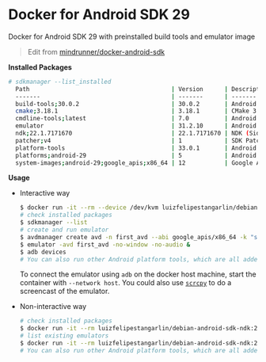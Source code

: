 # Docker for Android SDK 29

Docker for Android SDK 29 with preinstalled build tools and emulator image

> Edit from [mindrunner/docker-android-sdk](https://github.com/mindrunner/docker-android-sdk)

**Installed Packages**
```bash
# sdkmanager --list_installed
  Path                                        | Version      | Description                                | Location                                   
  -------                                     | -------      | -------                                    | -------                                    
  build-tools;30.0.2                          | 30.0.2       | Android SDK Build-Tools 30.0.2             | build-tools/30.0.2                         
  cmake;3.18.1                                | 3.18.1       | CMake 3.18.1                               | cmake/3.18.1                               
  cmdline-tools;latest                        | 7.0          | Android SDK Command-line Tools (latest)    | cmdline-tools/latest                       
  emulator                                    | 31.2.10      | Android Emulator                           | emulator                                   
  ndk;22.1.7171670                            | 22.1.7171670 | NDK (Side by side) 22.1.7171670            | ndk/22.1.7171670                           
  patcher;v4                                  | 1            | SDK Patch Applier v4                       | patcher/v4                                 
  platform-tools                              | 33.0.1       | Android SDK Platform-Tools                 | platform-tools                             
  platforms;android-29                        | 5            | Android SDK Platform 29                    | platforms/android-29                       
  system-images;android-29;google_apis;x86_64 | 12           | Google APIs Intel x86 Atom_64 System Image | system-images/android-29/google_apis/x86_64
```

**Usage**

- Interactive way
  ```bash
  $ docker run -it --rm --device /dev/kvm luizfelipestangarlin/debian-android-sdk-ndk:29-22.1.7171670 bash
  # check installed packages
  $ sdkmanager --list
  # create and run emulator
  $ avdmanager create avd -n first_avd --abi google_apis/x86_64 -k "system-images;android-29;google_apis;x86_64"
  $ emulator -avd first_avd -no-window -no-audio &
  $ adb devices
  # You can also run other Android platform tools, which are all added to the PATH environment variable
  ```

  To connect the emulator using `adb` on the docker host machine, start the container with `--network host`.
  You could also use [`scrcpy`](https://github.com/Genymobile/scrcpy) to do a screencast of the emulator.

- Non-interactive way
  ```bash
  # check installed packages
  $ docker run -it --rm luizfelipestangarlin/debian-android-sdk-ndk:29-22.1.7171670 sdkmanager --list_installed
  # list existing emulators
  $ docker run -it --rm luizfelipestangarlin/debian-android-sdk-ndk:29-22.1.7171670 avdmanager list avd
  # You can also run other Android platform tools, which are all added to the PATH environment variable
  ```
